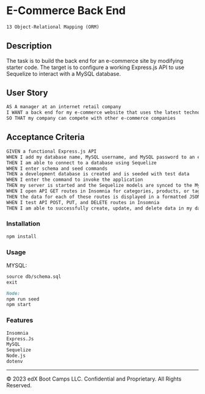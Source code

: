 # E-Commerce Back End
```md
13 Object-Relational Mapping (ORM)
```
## Description

The task is to build the back end for an e-commerce site by modifying starter code. The target is to configure a working Express.js API to use Sequelize to interact with a MySQL database.

## User Story

```md
AS A manager at an internet retail company
I WANT a back end for my e-commerce website that uses the latest technologies
SO THAT my company can compete with other e-commerce companies
```

## Acceptance Criteria

```md
GIVEN a functional Express.js API
WHEN I add my database name, MySQL username, and MySQL password to an environment variable file
THEN I am able to connect to a database using Sequelize
WHEN I enter schema and seed commands
THEN a development database is created and is seeded with test data
WHEN I enter the command to invoke the application
THEN my server is started and the Sequelize models are synced to the MySQL database
WHEN I open API GET routes in Insomnia for categories, products, or tags
THEN the data for each of these routes is displayed in a formatted JSON
WHEN I test API POST, PUT, and DELETE routes in Insomnia
THEN I am able to successfully create, update, and delete data in my database
```



### Installation

```md
npm install
```
### Usage
MYSQL:
```md
source db/schema.sql
exit
```

```md
Node:
npm run seed
npm start
```
### Features
```md
Insomnia
Express.Js
MySQL
Sequelize
Node.js
dotenv
```
---
© 2023 edX Boot Camps LLC. Confidential and Proprietary. All Rights Reserved.
